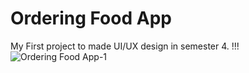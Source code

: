 # Ordering Food App
My First project to made UI/UX design in semester 4. !!!
![Ordering Food App-1](https://user-images.githubusercontent.com/117812694/200814343-18738857-9e04-4c4d-9ba6-7c738c7505ae.png)

